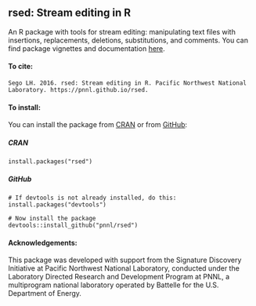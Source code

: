 ## rsed: Stream editing in R

An R package with tools for stream editing: manipulating text files with insertions, replacements, deletions, substitutions, and comments.  You can find package vignettes and documentation [here](https://pnnl.github.io/rsed).

#### To cite:

    Sego LH. 2016. rsed: Stream editing in R. Pacific Northwest National Laboratory. https://pnnl.github.io/rsed.

#### To install:

You can install the package from [CRAN](https://cran.r-project.org/) or from [GitHub](https://github.com):

##### CRAN

    install.packages("rsed")

##### GitHub

    # If devtools is not already installed, do this:
    install.packages("devtools") 

    # Now install the package
    devtools::install_github("pnnl/rsed")

#### Acknowledgements:

This package was developed with support from the Signature Discovery Initiative at Pacific Northwest National Laboratory, conducted under the Laboratory Directed Research and Development Program at PNNL, a multiprogram national laboratory operated by Battelle for the U.S. Department of Energy. 
